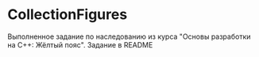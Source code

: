 # CollectionFigures
Выполненное задание по наследованию из курса "Основы разработки на С++: Жёлтый пояс". Задание в README 

